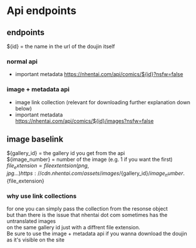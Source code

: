 # Api endpoints

## endpoints
 ${id} = the name in the url of the doujin itself  
 
### normal api
- important metadata
https://nhentai.com/api/comics/${id}?nsfw=false  

### image + metadata api
- image link collection (relevant for downloading further explanation down below)
- important metadata  
https://nhentai.com/api/comics/${id}/images?nsfw=false  


## image baselink
${gallery_id} = the gallery id you get from the api  
${image_number} = number of the image (e.g. 1 if you want the first)  
${file_extension} = file extentsion (png, jpg...)
https://cdn.nhentai.com/assets/images/${gallery_id}/${image_number}.${file_extension}

### why use link collections
for one you can simply pass the collection from the resonse object   
but than there is the issue that nhentai dot com sometimes has the untranslated images  
on the same gallery id just with a diffrent file extension.  
Be sure to use the image + metadata api if you wanna download the doujin as it's visible on the site
